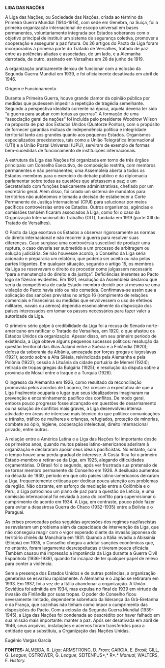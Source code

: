 **LIGA DAS NAÇÕES**

A Liga das Nações, ou Sociedade das Nações, criada ao término da
Primeira Guerra Mundial (1914-1918), com sede em Genebra, na Suíça, foi
a primeira organização internacional de escopo universal em bases
permanentes, voluntariamente integrada por Estados soberanos com o
objetivo principal de instituir um sistema de segurança coletiva,
promover a cooperação e assegurar a paz futura. Os 26 artigos do Pacto
da Liga foram incorporados à primeira parte do Tratado de Versalhes,
tratado de paz entre as potências aliadas e associadas, de um lado, e a
Alemanha derrotada, de outro, assinado em Versalhes em 28 de junho de
1919.

A organização praticamente deixou de funcionar com a eclosão da Segunda
Guerra Mundial em 1939, e foi oficialmente desativada em abril de 1946.

Origem e Funcionamento

Durante a Primeira Guerra, houve grande clamor da opinião pública por
medidas que pudessem impedir a repetição de tragédia semelhante. Segundo
a perspectiva idealista corrente na época, aquela deveria ter sido “a
guerra para acabar com todas as guerras”. A formação de uma “associação
geral de nações” foi incluída pelo presidente Woodrow Wilson na proposta
de paz dos Estados Unidos (Quatorze Pontos), com o propósito de fornecer
garantias mútuas de independência política e integridade territorial
tanto aos grandes quanto aos pequenos Estados. Organismos especializados
preexistentes, tais como a União Telegráfica Internacional (UTI) e a
União Postal Universal (UPU), serviram de exemplo de formas
bem-sucedidas de funcionamento de instituições internacionais.

A estrutura da Liga das Nações foi organizada em torno de três órgãos
principais: um Conselho Executivo, de composição restrita, com membros
permanentes e não permanentes; uma Assembleia aberta a todos os
Estados-membros para o exercício do debate público e da diplomacia
parlamentar sobre todas as questões que afetassem a paz; e um
Secretariado com funções basicamente administrativas, chefiado por um
secretário geral. Além disso, foi criado um sistema de mandatos para
territórios não autônomos e tomada a decisão de estabelecer a Corte
Permanente de Justiça Internacional (CPJI) para solucionar por meios
pacíficos controvérsias entre os Estados. Outros organismos, agências e
comissões também ficaram associados à Liga, como foi o caso da
Organização Internacional do Trabalho (OIT), fundada em 1919 (parte XIII
do Tratado de Versalhes).

O Pacto da Liga exortava os Estados a observar rigorosamente as normas
do direito internacional e não recorrer à guerra para resolver suas
diferenças. Caso surgisse uma controvérsia suscetível de produzir uma
ruptura, o caso deveria ser submetido a um processo de arbitragem ou
solução judiciária. Se não houvesse acordo, o Conselho da Liga seria
acionado e prepararia um relatório, que poderia ser aceito ou não pelas
partes litigantes. Em qualquer situação, segundo o artigo 15, os membros
da Liga se reservavam o direito de proceder como julgassem necessário
“para a manutenção do direito e da justiça”. Deficiências inerentes ao
Pacto logo se fizeram evidentes. Em 1921, resolução da Assembleia
declarou que seria da competência de cada Estado-membro decidir por si
mesmo se uma violação do Pacto havia sido ou não cometida. Confirmava-se
assim que a aplicação das sanções previstas no artigo 16 (rompimento de
relações comerciais e financeiras ou medidas que envolvessem o uso de
efetivos militares, navais ou aéreos) dependia essencialmente da
disposição dos países interessados em tomar os passos necessários para
fazer valer a autoridade da Liga.

O primeiro sério golpe à credibilidade da Liga foi a recusa do Senado
norte-americano em ratificar o Tratado de Versalhes, em 1920, o que
afastou os Estados Unidos da organização. Apesar disso, em seu primeiro
período de existência, a Liga obteve alguns pequenos sucessos políticos:
resolução da questão territorial das ilhas Aaland entre a Suécia e a
Finlândia (1920); defesa da soberania da Albânia, ameaçada por forças
gregas e iugoslavas (1921); acordo sobre a Alta Silésia, reivindicada
pela Alemanha e pela Polônia (1922); cessão à Lituânia da cidade
portuária de Memel (1924); retirada de tropas gregas da Bulgária (1925);
e resolução da disputa sobre a província de Mosul entre o Iraque e a
Turquia (1926).

O ingresso da Alemanha em 1926, como resultado da reconciliação
promovida pelos acordos de Locarno, fez crescer a expectativa de que a
Liga finalmente ocuparia o lugar que seus idealizadores imaginaram na
prevenção e encaminhamento pacífico dos conflitos. De modo geral, embora
pouco progresso fosse alcançado em questões de desarmamento ou na
solução de conflitos mais graves, a Liga desenvolveu intensa atividade
em áreas de interesse mais técnico do que político: comunicações e
trânsito, tráfico de mulheres e crianças, refugiados, proteção de
minorias, combate ao ópio, higiene, cooperação intelectual, direito
internacional privado, entre outras.

A relação entre a América Latina e a Liga das Nações foi importante
desde os primeiros anos, quando muitos países latino-americanos aderiram
à organização e declararam apoiar seus ideais pacificistas. No entanto,
com o tempo houve uma perda gradual de interesse. A Costa Rica foi o
primeiro Estado-membro a retirar-se da Liga, em 1925, alegando
dificuldades orçamentárias. O Brasil foi o segundo, após ver frustrada
sua pretensão de se tornar membro permanente do Conselho em 1926. A
desilusão aumentou na década de 1930, período em que oito países
latino-americanos deixaram a Liga, frequentemente criticada por dedicar
pouca atenção aos problemas da região. Não obstante, em esforço de
mediação entre a Colômbia e o Peru, a Liga patrocinou um plano de paz
para a questão de Letícia, e uma comissão internacional foi enviada à
zona do conflito para supervisionar o cumprimento do acordo em 1934. A
Liga, em contraste, pouco pôde fazer para evitar a desastrosa Guerra do
Chaco (1932-1935) entre a Bolívia e o Paraguai.

As crises provocadas pelas seguidas agressões dos regimes nazifascistas
se revelaram um problema além da capacidade de intervenção da Liga, que
não conseguiu reagir com o vigor esperado diante da invasão japonesa do
território chinês da Manchúria em 1931. Quando a Itália invadiu a
Abissínia (Etiópia) em 1935, o Conselho chegou a adotar sanções
econômicas que, no entanto, foram largamente desrespeitadas e tiveram
pouca eficácia. Também causou má impressão a impotência da Liga durante
a Guerra Civil Espanhola (1936-1939), quando foi incapaz de ter qualquer
papel de relevo para conter a violência.

Sem a presença dos Estados Unidos e de outras potências, a organização
genebrina se esvaziou rapidamente. A Alemanha e o Japão se retiraram em
1933. Em 1937, foi a vez de a Itália abandonar a organização. A União
Soviética foi admitida em 1934, mas expulsa no final de 1939 em virtude
da invasão da Finlândia por suas tropas. O poder do Conselho ficou
severamente limitado, dependente sobretudo da liderança da Grã-Bretanha
e da França, que sozinhas não tinham como impor o cumprimento das
disposições do Pacto. Com a eclosão da Segunda Guerra Mundial
(1939-1945), a Liga das Nações foi condenada ao descrédito por haver
falhado em sua missão mais importante: manter a paz. Após ser desativada
em abril de 1946, seus arquivos, instalações e acervos foram
transferidos para a entidade que a substituiu, a Organização das Nações
Unidas.

Eugênio Vargas Garcia

**FONTES:** ALMEIDA, R. *Liga*; ARMSTRONG, D. *From*; GARCIA, E.
*Brasil*; GILL, G. *League*; OSTROWER, G. *League*; SEITENFUS*,* R*.*
*Manual*; WALTERS, F. *History.*
